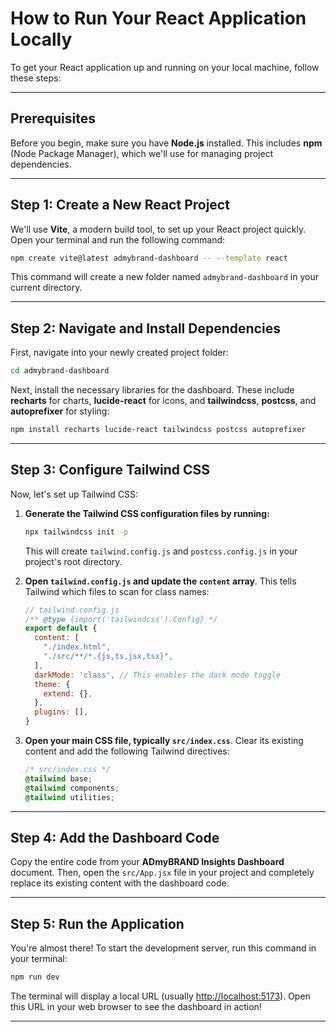 # How to Run Your React Application Locally

To get your React application up and running on your local machine, follow these steps:

---

## Prerequisites

Before you begin, make sure you have **Node.js** installed. This includes **npm** (Node Package Manager), which we'll use for managing project dependencies.

---

## Step 1: Create a New React Project

We'll use **Vite**, a modern build tool, to set up your React project quickly. Open your terminal and run the following command:

```bash
npm create vite@latest admybrand-dashboard -- --template react
```

This command will create a new folder named `admybrand-dashboard` in your current directory.

---

## Step 2: Navigate and Install Dependencies

First, navigate into your newly created project folder:

```bash
cd admybrand-dashboard
```

Next, install the necessary libraries for the dashboard. These include **recharts** for charts, **lucide-react** for icons, and **tailwindcss**, **postcss**, and **autoprefixer** for styling:

```bash
npm install recharts lucide-react tailwindcss postcss autoprefixer
```

---

## Step 3: Configure Tailwind CSS

Now, let's set up Tailwind CSS:

1. **Generate the Tailwind CSS configuration files by running:**

    ```bash
    npx tailwindcss init -p
    ```

    This will create `tailwind.config.js` and `postcss.config.js` in your project's root directory.

2. **Open `tailwind.config.js` and update the `content` array**. This tells Tailwind which files to scan for class names:

    ```js
    // tailwind.config.js
    /** @type {import('tailwindcss').Config} */
    export default {
      content: [
        "./index.html",
        "./src/**/*.{js,ts,jsx,tsx}",
      ],
      darkMode: 'class', // This enables the dark mode toggle
      theme: {
        extend: {},
      },
      plugins: [],
    }
    ```

3. **Open your main CSS file, typically `src/index.css`**. Clear its existing content and add the following Tailwind directives:

    ```css
    /* src/index.css */
    @tailwind base;
    @tailwind components;
    @tailwind utilities;
    ```

---

## Step 4: Add the Dashboard Code

Copy the entire code from your **ADmyBRAND Insights Dashboard** document. Then, open the `src/App.jsx` file in your project and completely replace its existing content with the dashboard code.

---

## Step 5: Run the Application

You're almost there! To start the development server, run this command in your terminal:

```bash
npm run dev
```

The terminal will display a local URL (usually [http://localhost:5173](http://localhost:5173)). Open this URL in your web browser to see the dashboard in action!

---
